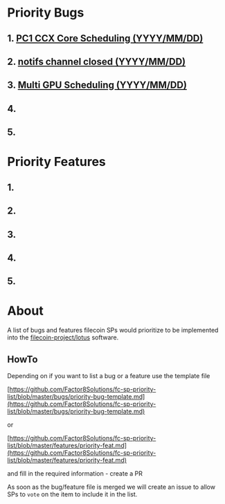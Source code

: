 # Priority Bugs

## 1. [PC1 CCX Core Scheduling (YYYY/MM/DD)](bugs/pc1-ccx-core-scheduling.md) 

## 2. [notifs channel closed (YYYY/MM/DD)](bugs/notifs-channel-closed.md)

## 3. [Multi GPU Scheduling (YYYY/MM/DD)](bugs/Mulit-GPU-scheduling.m)

## 4.

## 5.

# Priority Features

## 1.

## 2.

## 3.

## 4.

## 5.

# About

A list of bugs and features filecoin SPs would prioritize to be implemented into the [filecoin-project/lotus](https://github.com/filecoin-project/lotus) software.

## HowTo

Depending on if you want to list a bug or a feature use the template file

 [https://github.com/Factor8Solutions/fc-sp-priority-list/blob/master/bugs/priority-bug-template.md](https://github.com/Factor8Solutions/fc-sp-priority-list/blob/master/bugs/priority-bug-template.md)

 or

  [https://github.com/Factor8Solutions/fc-sp-priority-list/blob/master/features/priority-feat.md](https://github.com/Factor8Solutions/fc-sp-priority-list/blob/master/features/priority-feat.md) 

and fill in the required information - create a PR

As soon as the bug/feature file is merged we will create an issue to allow SPs to `vote` on the item to include it in the list.



